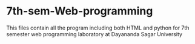 # 7th-sem-Web-programming
This files contain all the program including both HTML and python for 7th semester web programming laboratory  at Dayananda Sagar University

